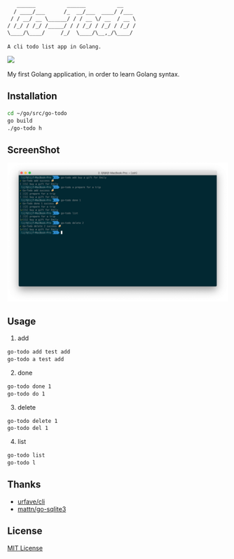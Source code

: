 ```text
   ______          ______          __    
  / ____/___      /_  __/___  ____/ /___ 
 / / __/ __ \______/ / / __ \/ __  / __ \
/ /_/ / /_/ /_____/ / / /_/ / /_/ / /_/ /
\____/\____/     /_/  \____/\__,_/\____/ 

A cli todo list app in Golang.
```
[![](https://img.shields.io/github/license/lijf93/go-todo.svg)](https://github.com/lijf93/go-todo/blob/master/LICENSE)

My first Golang application, in order to learn Golang syntax.

## Installation
```bash
cd ~/go/src/go-todo
go build
./go-todo h
```

## ScreenShot
![gotodo](https://github.com/lijf93/go-todo/blob/master/screenshot/gotodo-screenshot.png)

## Usage
1. add
```bash
go-todo add test add
go-todo a test add
```

2. done
```bash
go-todo done 1
go-todo do 1
```

3. delete
```bash
go-todo delete 1
go-todo del 1
```

4. list
```bash
go-todo list
go-todo l
```

## Thanks
* [urfave/cli](https://github.com/urfave/cli)
* [mattn/go-sqlite3](https://github.com/mattn/go-sqlite3)

## License
[MIT License](https://github.com/lijf93/go-todo/blob/master/LICENSE)